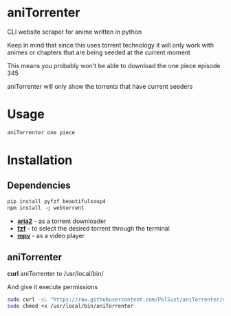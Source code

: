 # aniTorrenter
CLI website scraper for anime written in python

Keep in mind that since this uses torrent technology it will only work with animes or chapters that are being seeded at the current moment  

This means you probably won't be able to download the one piece episode 345

aniTorrenter will only show the torrents that have current seeders

# Usage

```bash
aniTorrenter one piece 
```

# Installation 

## Dependencies

```bash
pip install pyfzf beautifulsoup4
npm install -g webtorrent
```

* [**aria2**](https://github.com/aria2/aria2) - as a torrent downloader
* [**fzf**](https://github.com/junegunn/fzf) - to select the desired torrent through the terminal
* [**mpv**](https://github.com/mpv-player/mpv) - as a video player

## aniTorrenter

**curl** aniTorrenter to /usr/local/bin/

And give it execute permissions

```bash
sudo curl -sL "https://raw.githubusercontent.com/PolSust/aniTorrenter/main/aniTorrenter" -o /usr/local/bin/aniTorrenter
sudo chmod +x /usr/local/bin/aniTorrenter
```
